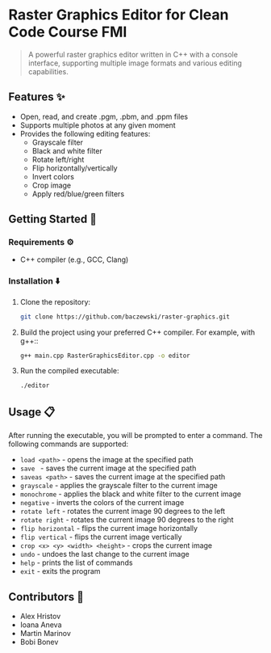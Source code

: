 # Raster Graphics Editor for Clean Code Course FMI

> A powerful raster graphics editor written in C++ with a console interface, supporting multiple image formats and various editing capabilities.

## Features ✨

- Open, read, and create .pgm, .pbm, and .ppm files
- Supports multiple photos at any given moment
- Provides the following editing features:
  - Grayscale filter
  - Black and white filter
  - Rotate left/right
  - Flip horizontally/vertically
  - Invert colors
  - Crop image
  - Apply red/blue/green filters

## Getting Started 🚀

### Requirements ⚙️

- C++ compiler (e.g., GCC, Clang)

### Installation ⬇️

1. Clone the repository:

   ```bash
   git clone https://github.com/baczewski/raster-graphics.git
   ```

2. Build the project using your preferred C++ compiler. For example, with g++::

   ```bash
   g++ main.cpp RasterGraphicsEditor.cpp -o editor
   ```

3. Run the compiled executable:

   ```bash
   ./editor
   ```

## Usage 📋

After running the executable, you will be prompted to enter a command. The following commands are supported:
- `load <path>` - opens the image at the specified path
- `save ` - saves the current image at the specified path
- `saveas <path>` - saves the current image at the specified path
- `grayscale` - applies the grayscale filter to the current image
- `monochrome` - applies the black and white filter to the current image
- `negative` - inverts the colors of the current image
- `rotate left` - rotates the current image 90 degrees to the left
- `rotate right` - rotates the current image 90 degrees to the right
- `flip horizontal` - flips the current image horizontally
- `flip vertical` - flips the current image vertically
- `crop <x> <y> <width> <height>` - crops the current image
- `undo` - undoes the last change to the current image
- `help` - prints the list of commands
- `exit` - exits the program

## Contributors 🤝

- Alex Hristov
- Ioana Aneva
- Martin Marinov
- Bobi Bonev
